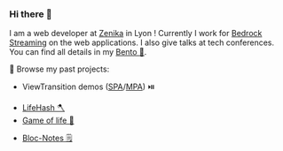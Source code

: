 ### Hi there 👋

I am a web developer at [Zenika](https://www.zenika.com/) in Lyon ! Currently I work for [Bedrock Streaming](https://bedrockstreaming.com/) on the web applications. I also give talks at tech conferences. You can find all details in my [Bento 🍱](https://bento.me/theo-gianella).

🚀 Browse my past projects:

- ViewTransition demos ([SPA](https://view-transition-demo-inky.vercel.app/)/[MPA](https://view-transition-mpa.vercel.app/)) ⏯️
<!-- - [NoChatbot 🛑](https://form-generator-chi.vercel.app/) -->
- [LifeHash 🪓](https://tgianella.github.io/LifeHash/)
- [Game of life 🧫](https://tgianella.github.io/game-of-life/)
<!-- - [Cinesight 🍿](https://cinesight.vercel.app/) -->
- [Bloc-Notes 🗒️](https://tgianella.github.io/bloc-notes/)
<!-- - [Cookin 🍽️](https://the-cookin-project-7e530903ee90.herokuapp.com/) -->
<!-- - [Meowth NFT 🐱](https://meowth-nft-4ed16307d768.herokuapp.com/) -->
<!-- - [Local library 📖](https://locallibrary-express-da3df349d5c6.herokuapp.com/) -->
<!-- - [The Gossip Project 💬](https://the-gossip-project-77f559ad5921.herokuapp.com/) -->

<!--
**TGianella/TGIanella** is a ✨ _special_ ✨ repository because its `README.md` (this file) appears on your GitHub profile.

Here are some ideas to get you started:

- 🔭 I’m currently working on ...
- 🌱 I’m currently learning ...
- 👯 I’m looking to collaborate on ...
- 🤔 I’m looking for help with ...
- 💬 Ask me about ...
- 📫 How to reach me: ...
- 😄 Pronouns: ...
- ⚡ Fun fact: ...
-->

